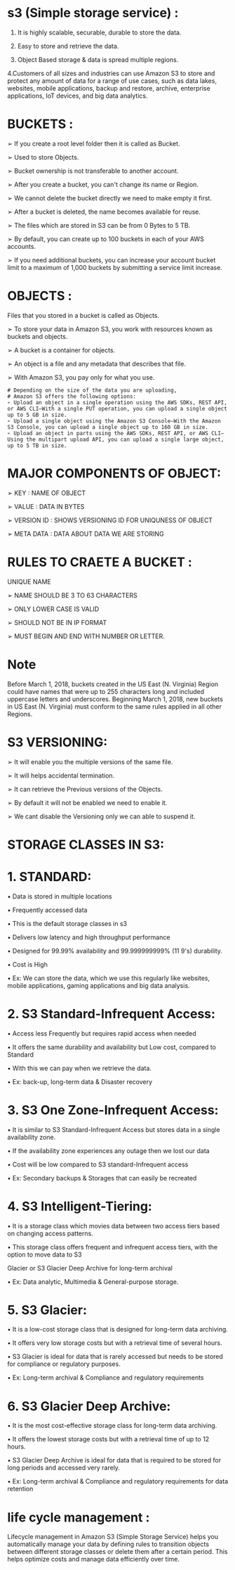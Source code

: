 # s3 (Simple storage service) :
1. It is highly scalable, securable, durable to store the data.
 
2. Easy to store and retrieve the data.
 
3. Object Based storage & data is spread multiple regions.
   
4.Customers of all sizes and industries can use Amazon S3 to store and protect any amount of 
data for a range of use cases, such as data lakes, websites, mobile applications, backup and 
restore, archive, enterprise applications, IoT devices, and big data analytics.

# BUCKETS :
➢ If you create a root level folder then it is called as Bucket.

➢ Used to store Objects.

➢ Bucket ownership is not transferable to another account.

➢ After you create a bucket, you can't change its name or Region.

➢ We cannot delete the bucket directly we need to make empty it first.

➢ After a bucket is deleted, the name becomes available for reuse.

➢ The files which are stored in S3 can be from 0 Bytes to 5 TB.

➢ By default, you can create up to 100 buckets in each of your AWS accounts. 

➢ If you need additional buckets, you can increase your account bucket limit to a maximum of 
1,000 buckets by submitting a service limit increase.

# OBJECTS :
Files that you stored in a bucket is called as Objects.

➢ To store your data in Amazon S3, you work with resources known as buckets and objects.

➢ A bucket is a container for objects. 

➢ An object is a file and any metadata that describes that file.

➢ With Amazon S3, you pay only for what you use.

    # Depending on the size of the data you are uploading, 
    # Amazon S3 offers the following options:
    ➢ Upload an object in a single operation using the AWS SDKs, REST API, or AWS CLI—With a single PUT operation, you can upload a single object up to 5 GB in size.
    ➢ Upload a single object using the Amazon S3 Console—With the Amazon S3 Console, you can upload a single object up to 160 GB in size.
    ➢ Upload an object in parts using the AWS SDKs, REST API, or AWS CLI—Using the multipart upload API, you can upload a single large object, up to 5 TB in size.
# MAJOR COMPONENTS OF OBJECT:
➢ KEY : NAME OF OBJECT

➢ VALUE : DATA IN BYTES

➢ VERSION ID : SHOWS VERSIONING ID FOR UNIQUNESS OF OBJECT

➢ META DATA : DATA ABOUT DATA WE ARE STORING 

# RULES TO CRAETE A BUCKET :
UNIQUE NAME

➢ NAME SHOULD BE 3 TO 63 CHARACTERS

➢ ONLY LOWER CASE IS VALID

➢ SHOULD NOT BE IN IP FORMAT

➢ MUST BEGIN AND END WITH NUMBER OR LETTER.

# Note
Before March 1, 2018, buckets created in the US East (N. Virginia) Region could have names that 
were up to 255 characters long and included uppercase letters and underscores. Beginning March 1, 
2018, new buckets in US East (N. Virginia) must conform to the same rules applied in all other 
Regions.
# S3 VERSIONING:
➢ It will enable you the multiple versions of the same file.

➢ It will helps accidental termination.

➢ It can retrieve the Previous versions of the Objects.

➢ By default it will not be enabled we need to enable it.

➢ We cant disable the Versioning only we can able to suspend it.

# STORAGE CLASSES IN S3:
# 1. STANDARD:
• Data is stored in multiple locations

• Frequently accessed data

• This is the default storage classes in s3

• Delivers low latency and high throughput performance

• Designed for 99.99% availability and 99.999999999% (11 9's) durability.

• Cost is High

• Ex: We can store the data, which we use this regularly like websites, mobile applications, 
gaming applications and big data analysis.

# 2. S3 Standard-Infrequent Access:

• Access less Frequently but requires rapid access when needed

• It offers the same durability and availability but Low cost, compared to Standard

• With this we can pay when we retrieve the data.

• Ex: back-up, long-term data & Disaster recovery

# 3. S3 One Zone-Infrequent Access:

• It is similar to S3 Standard-Infrequent Access but stores data in a single availability zone.

• If the availability zone experiences any outage then we lost our data

• Cost will be low compared to S3 standard-Infrequent access

• Ex: Secondary backups & Storages that can easily be recreated

# 4. S3 Intelligent-Tiering:
• It is a storage class which movies data between two access tiers based on changing access patterns.

• This storage class offers frequent and infrequent access tiers, with the option to move data to S3 

Glacier or S3 Glacier Deep Archive for long-term archival

• Ex: Data analytic, Multimedia & General-purpose storage.

# 5. S3 Glacier:
• It is a low-cost storage class that is designed for long-term data archiving.

• It offers very low storage costs but with a retrieval time of several hours.

• S3 Glacier is ideal for data that is rarely accessed but needs to be stored for compliance or 
regulatory purposes.

• Ex: Long-term archival & Compliance and regulatory requirements

# 6. S3 Glacier Deep Archive: 
• It is the most cost-effective storage class for long-term data archiving.

• It offers the lowest storage costs but with a retrieval time of up to 12 hours.

• S3 Glacier Deep Archive is ideal for data that is required to be stored for long periods and accessed 
very rarely.

• Ex: Long-term archival & Compliance and regulatory requirements for data retention

# life cycle management :
Lifecycle management in Amazon S3 (Simple Storage Service) helps you automatically manage your data by defining rules to transition objects between different storage classes or delete them after a certain period. This helps optimize costs and manage data efficiently over time.
